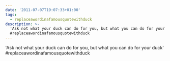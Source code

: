 ```yaml
---
date: '2011-07-07T19:07:33+01:00'
tags:
  - replaceawordinafamousquotewithduck
description: >-
  'Ask not what your duck can do for you, but what you can do for your duck' 
  #replaceawordinafamousquotewithduck
---
```

'Ask not what your duck can do for you, but what you can do for your duck'  #replaceawordinafamousquotewithduck
